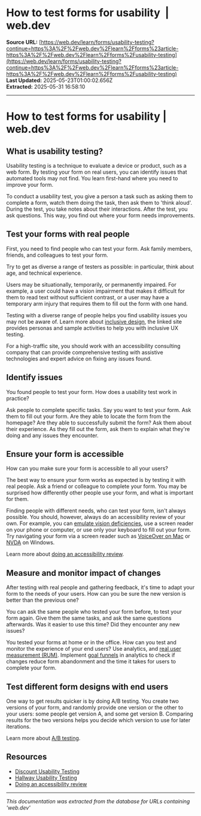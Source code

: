 # How to test forms for usability  |  web.dev

**Source URL:** [https://web.dev/learn/forms/usability-testing?continue=https%3A%2F%2Fweb.dev%2Flearn%2Fforms%23article-https%3A%2F%2Fweb.dev%2Flearn%2Fforms%2Fusability-testing](https://web.dev/learn/forms/usability-testing?continue=https%3A%2F%2Fweb.dev%2Flearn%2Fforms%23article-https%3A%2F%2Fweb.dev%2Flearn%2Fforms%2Fusability-testing)  
**Last Updated:** 2025-05-23T01:00:02.656Z  
**Extracted:** 2025-05-31 16:58:10

---

# How to test forms for usability | web.dev

## What is usability testing?

Usability testing is a technique to evaluate a device or product, such as a web form. By testing your form on real users, you can identify issues that automated tools may not find. You learn first-hand where you need to improve your form.

To conduct a usability test, you give a person a task such as asking them to complete a form, watch them doing the task, then ask them to 'think aloud'. During the test, you take notes about their interactions. After the test, you ask questions. This way, you find out where your form needs improvements.

## Test your forms with real people

First, you need to find people who can test your form. Ask family members, friends, and colleagues to test your form.

Try to get as diverse a range of testers as possible: in particular, think about age, and technical experience.

Users may be situationally, temporarily, or permanently impaired. For example, a user could have a vision impairment that makes it difficult for them to read text without sufficient contrast, or a user may have a temporary arm injury that requires them to fill out the form with one hand.

Testing with a diverse range of people helps you find usability issues you may not be aware of. Learn more about [inclusive design](https://www.microsoft.com/design/inclusive/), the linked site provides personas and sample activities to help you with inclusive UX testing.

For a high-traffic site, you should work with an accessibility consulting company that can provide comprehensive testing with assistive technologies and expert advice on fixing any issues found.

## Identify issues

You found people to test your form. How does a usability test work in practice?

Ask people to complete specific tasks. Say you want to test your form. Ask them to fill out your form. Are they able to locate the form from the homepage? Are they able to successfully submit the form? Ask them about their experience. As they fill out the form, ask them to explain what they're doing and any issues they encounter.

## Ensure your form is accessible

How can you make sure your form is accessible to all your users?

The best way to ensure your form works as expected is by testing it with real people. Ask a friend or colleague to complete your form. You may be surprised how differently other people use your form, and what is important for them.

Finding people with different needs, who can test your form, isn't always possible. You should, however, always do an accessibility review of your own. For example, you can [emulate vision deficiencies](https://developer.chrome.com/blog/new-in-devtools-83#vision-deficiencies), use a screen reader on your phone or computer, or use only your keyboard to fill out your form. Try navigating your form via a screen reader such as [VoiceOver on Mac](https://www.youtube.com/watch?v=5R-6WvAihms&list=PLNYkxOF6rcICWx0C9LVWWVqvHlYJyqw7g&index=6) or [NVDA](https://www.nvaccess.org/) on Windows.

Learn more about [doing an accessibility review](https://web.dev/articles/how-to-review).

## Measure and monitor impact of changes

After testing with real people and gathering feedback, it's time to adapt your form to the needs of your users. How can you be sure the new version is better than the previous one?

You can ask the same people who tested your form before, to test your form again. Give them the same tasks, and ask the same questions afterwards. Was it easier to use this time? Did they encounter any new issues?

You tested your forms at home or in the office. How can you test and monitor the experience of your end users? Use analytics, and [real user measurement (RUM)](https://web.dev/articles/user-centric-performance-metrics). Implement [goal funnels](https://support.google.com/analytics/answer/6180923) in analytics to check if changes reduce form abandonment and the time it takes for users to complete your form.

## Test different form designs with end users

One way to get results quicker is by doing A/B testing. You create two versions of your form, and randomly provide one version or the other to your users: some people get version A, and some get version B. Comparing results for the two versions helps you decide which version to use for later iterations.

Learn more about [A/B testing](https://www.smashingmagazine.com/2010/06/the-ultimate-guide-to-a-b-testing/).

## Resources

*   [Discount Usability Testing](https://www.nngroup.com/articles/discount-usability-20-years/)
*   [Hallway Usability Testing](https://digital.gov/2014/02/19/10-tips-for-better-hallway-usability-testing/)
*   [Doing an accessibility review](https://web.dev/articles/how-to-review)

---

*This documentation was extracted from the database for URLs containing 'web.dev'*

